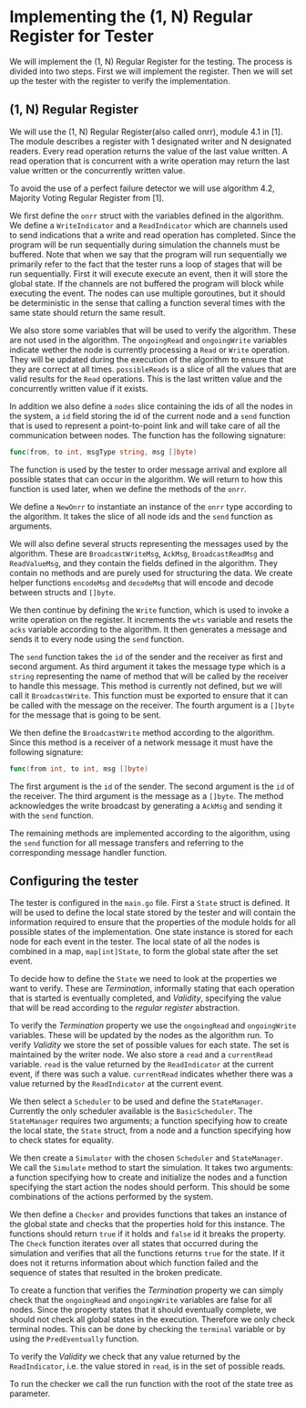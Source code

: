 # Implementing the (1, N) Regular Register for Tester

We will implement the (1, N) Regular Register for the testing. The process is divided into two steps. First we will implement the register. Then we will set up the tester with the register to verify the implementation.

## (1, N) Regular Register

We will use the (1, N) Regular Register(also called onrr), module 4.1 in [1]. The module describes a register with 1 designated writer and N designated readers. Every read operation returns the value of the last value written. A read operation that is concurrent with a write operation may return the last value written or the concurrently written value. 

To avoid the use of a perfect failure detector we will use algorithm 4.2, Majority Voting Regular Register from [1]. 

We first define the `onrr` struct with the variables defined in the algorithm. We define a `WriteIndicator` and a `ReadIndicator` which are channels used to send indications that a write and read operation has completed. Since the program will be run sequentially during simulation the channels must be buffered. Note that when we say that the program will run sequentially we primarily refer to the fact that the tester runs a loop of stages that will be run sequentially. First it will execute execute an event, then it will store the global state. If the channels are not buffered the program will block while executing the event. The nodes can use multiple goroutines, but it should be deterministic in the sense that calling a function several times with the same state should return the same result. 

We also store some variables that will be used to verify the algorithm. These are not used in the algorithm. The `ongoingRead` and `ongoingWrite` variables indicate wether the node is currently processing a `Read` or `Write` operation. They will be updated during the execution of the algorithm to ensure that they are correct at all times. `possibleReads` is a slice of all the values that are valid results for the `Read` operations. This is the last written value and the concurrently written value if it exists. 

In addition we also define a `nodes` slice containing the ids of all the nodes in the system, a `id` field storing the id of the current node and a `send` function that is used to represent a point-to-point link and will take care of all the communication between nodes. The function has the following signature: 

```go
func(from, to int, msgType string, msg []byte)
```

The function is used by the tester to order message arrival and explore all possible states that can occur in the algorithm. We will return to how this function is used later, when we define the methods of the `onrr`. 

We define a `NewOnrr` to instantiate an instance of the `onrr` type according to the algorithm. It takes the slice of all node ids and the `send` function as arguments. 

We will also define several structs representing the messages used by the algorithm. These are `BroadcastWriteMsg`, `AckMsg`, `BroadcastReadMsg` and `ReadValueMsg`, and they contain the fields defined in the algorithm. They contain no methods and are purely used for structuring the data. We create helper functions `encodeMsg` and `decodeMsg` that will encode and decode between structs and `[]byte`.

We then continue by defining the `Write` function, which is used to invoke a write operation on the register. It increments the `wts` variable and resets the `acks` variable according to the algorithm. It then generates a message and sends it to every node using the `send` function. 

The `send` function takes the `id` of the sender and the receiver as first and second argument. As third argument it takes the message type which is a `string` representing the name of method that will be called by the receiver to handle this message. This method is currently not defined, but we will call it `BroadcastWrite`. This function must be exported to ensure that it can be called with the message on the receiver. The fourth argument is a `[]byte` for the message that is going to be sent. 

We then define the `BroadcastWrite` method according to the algorithm. Since this method is a receiver of a network message it must have the following signature:

```go
func(from int, to int, msg []byte)
```

The first argument is the `id` of the sender. The second argument is the `id` of the receiver. The third argument is the message as a `[]byte`. The method acknowledges the write broadcast by generating a `AckMsg` and sending it with the `send` function. 

The remaining methods are implemented according to the algorithm, using the `send` function for all message transfers and referring to the corresponding message handler function. 

## Configuring the tester

The tester is configured in the `main.go` file. First a `State` struct is defined. It will be used to define the local state stored by the tester and will contain the information required to ensure that the properties of the module holds for all possible states of the implementation. One state instance is stored for each node for each event in the tester. The local state of all the nodes is combined in a map, `map[int]State`, to form the global state after the set event. 

To decide how to define the `State` we need to look at the properties we want to verify. These are *Termination*, informally stating that each operation that is started is eventually completed, and *Validity*, specifying the value that will be read according to the *regular register* abstraction. 

To verify the *Termination* property we use the `ongoingRead` and `ongoingWrite` variables. These will be updated by the nodes as the algorithm run. To verify *Validity* we store the set of possible values for each state. The set is maintained by the writer node. We also store a `read` and a `currentRead` variable. `read` is the value returned by the `ReadIndicator` at the current event, if there was such a value. `currentRead` indicates whether there was a value returned by the `ReadIndicator` at the current event. 

We then select a `Scheduler` to be used and define the `StateManager`. Currently the only scheduler available is the `BasicScheduler`. The `StateManager` requires two arguments; a function specifying how to create the local state, the `State` struct, from a node and a function specifying how to check states for equality. 

We then create a `Simulator` with the chosen `Scheduler` and `StateManager`. We call the `Simulate` method to start the simulation. It takes two arguments: a function specifying how to create and initialize the nodes and a function specifying the start action the nodes should perform. This should be some combinations of the actions performed by the system. 

We then define a `Checker` and provides functions that takes an instance of the global state and checks that the properties hold for this instance. The functions should return `true` if it holds and `false` id it breaks the property. The `Check` function iterates over all states that occurred during the simulation and verifies that all the functions returns `true` for the state. If it does not it returns information about which function failed and the sequence of states that resulted in the broken predicate. 


<!-- What functions do we use to verify the properties ??? -->
To create a function that verifies the *Termination* property we can simply check that the `ongoingRead` and `ongoingWrite` variables are false for all nodes. Since the property states that it should eventually complete, we should not check all global states in the execution. Therefore we only check terminal nodes. This can be done by checking the `terminal` variable or by using the `PredEventually` function.

To verify the *Validity* we check that any value returned by the `ReadIndicator`, i.e. the value stored in `read`, is in the set of possible reads. 

To run the checker we call the run function with the root of the state tree as parameter. 


<!-- 
Notes:
    - hard to define predicates. In particular it is hard to check the returned values in the moment they where returned. Found a solution where we check the channel in the getLocalState function. Requires the channel to be buffered (or for it to be filled in a goroutine i suppose, but that might be weird)

    - All functions must run to completion. Since functions are executed sequentially with the simulator, if it for some reason stop to wait for some input from the simulator, e.g. waiting for the simulator to empty or fill a channel, the program will freeze. To solve this we might move the program into its own goroutine and use an indicator to let the simulator know when the program is waiting and when it is running.

    - can not specify multiple start functions and ensure that all orders of them are tried. Requires that the user think more about how the start functions work. Could be solved by creating an event for function calls

    - Tedious to convert messages into `[]byte` before sending it. Could do it automatically using glob. Could be harder to do the decoding, but we might be able to use reflection to find the expected type and use that. 

    - Tedious to manually assign the msgType for a message, i.e. the function that will be called when receiving the message. Unknown how to solve this. The message type that is used could be named after the function that will be called. I.e. If you want to call a method that is named "AckWrite" you send an "AckWrite" message to the node.

    - Output from the checker is not that useful in identifying what happened. We should also create a way to export and import the states tree so that we don't have to run the simulation every time we want to run the checker. Can be done by implementing a NewickRead function

    - Could also generate a utility function for broadcasts, but it is not a big issue

 -->